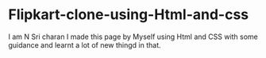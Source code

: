 # Flipkart-clone-using-Html-and-css
I am N Sri charan
I made this page by Myself using Html and CSS with some guidance and learnt a lot of new thingd in that.
